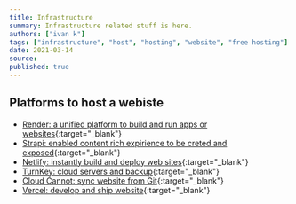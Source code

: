 ```yaml
---
title: Infrastructure
summary: Infrastructure related stuff is here.
authors: ["ivan k"]
tags: ["infrastructure", "host", "hosting", "website", "free hosting"]
date: 2021-03-14
source:
published: true
---
```


## Platforms to host a webiste

- [Render: a unified platform to build and run apps or websites](https://render.com){:target="_blank"}
- [Strapi: enabled content rich expirience to be creted and exposed](https://strapi.io){:target="_blank"}
- [Netlify: instantly build and deploy web sites](https://www.netlify.com){:target="_blank"}
- [TurnKey: cloud servers and backup](https://hub.turnkeylinux.org){:target="_blank"}
- [Cloud Cannot: sync website from Git](https://cloudcannon.com/){:target="_blank"}
- [Vercel: develop and ship website](https://vercel.com/pricing){:target="_blank"}
